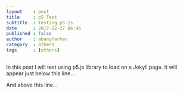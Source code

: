```yaml
---
layout    : post
title     : p5 Test
subtitle  : Testing p5.js
date      : 2017-12-27 06:46
published : false
author    : abangfarhan
category  : others
tags      : [others]
---
```


<script src="https://cdnjs.cloudflare.com/ajax/libs/p5.js/0.5.16/p5.min.js"></script>

In this post I will test using p5.js library to load on a Jekyll page. It will appear just below this line...

<div align="center" id="sketch-holder"></div>

And above this line...

<script>
let x, y;
function setup() {
  let canvas = createCanvas(50, 50);
  canvas.parent('sketch-holder')
  x = y = 0;
  stroke(255);
}

function draw() {
  background(0);
  point(x, y);
  x += random(-1, 1);
  y += random(-1, 1);
  if (x > width) x = 0;
  if (x < 0) x = width;
  if (y > height) y = 0;
  if (y < 0) y = height;
}
</script>
